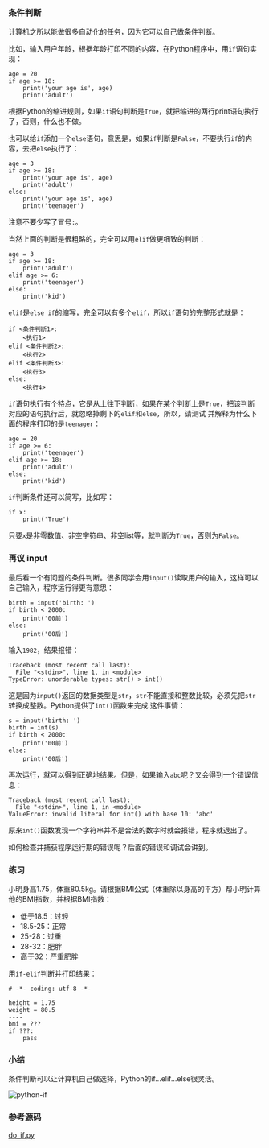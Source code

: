 ### 条件判断

计算机之所以能做很多自动化的任务，因为它可以自己做条件判断。

比如，输入用户年龄，根据年龄打印不同的内容，在Python程序中，用`if`语句实现：

    
    
    age = 20
    if age >= 18:
        print('your age is', age)
        print('adult')
    

根据Python的缩进规则，如果`if`语句判断是`True`，就把缩进的两行print语句执行了，否则，什么也不做。

也可以给`if`添加一个`else`语句，意思是，如果`if`判断是`False`，不要执行`if`的内容，去把`else`执行了：

    
    
    age = 3
    if age >= 18:
        print('your age is', age)
        print('adult')
    else:
        print('your age is', age)
        print('teenager')
    

注意不要少写了冒号`:`。

当然上面的判断是很粗略的，完全可以用`elif`做更细致的判断：

    
    
    age = 3
    if age >= 18:
        print('adult')
    elif age >= 6:
        print('teenager')
    else:
        print('kid')
    

`elif`是`else if`的缩写，完全可以有多个`elif`，所以`if`语句的完整形式就是：

    
    
    if <条件判断1>:
        <执行1>
    elif <条件判断2>:
        <执行2>
    elif <条件判断3>:
        <执行3>
    else:
        <执行4>
    

`if`语句执行有个特点，它是从上往下判断，如果在某个判断上是`True`，把该判断对应的语句执行后，就忽略掉剩下的`elif`和`else`，所以，请测试
并解释为什么下面的程序打印的是`teenager`：

    
    
    age = 20
    if age >= 6:
        print('teenager')
    elif age >= 18:
        print('adult')
    else:
        print('kid')
    

`if`判断条件还可以简写，比如写：

    
    
    if x:
        print('True')
    

只要`x`是非零数值、非空字符串、非空list等，就判断为`True`，否则为`False`。

### 再议 input

最后看一个有问题的条件判断。很多同学会用`input()`读取用户的输入，这样可以自己输入，程序运行得更有意思：

    
    
    birth = input('birth: ')
    if birth < 2000:
        print('00前')
    else:
        print('00后')
    

输入`1982`，结果报错：

    
    
    Traceback (most recent call last):
      File "<stdin>", line 1, in <module>
    TypeError: unorderable types: str() > int()
    

这是因为`input()`返回的数据类型是`str`，`str`不能直接和整数比较，必须先把`str`转换成整数。Python提供了`int()`函数来完成
这件事情：

    
    
    s = input('birth: ')
    birth = int(s)
    if birth < 2000:
        print('00前')
    else:
        print('00后')
    

再次运行，就可以得到正确地结果。但是，如果输入`abc`呢？又会得到一个错误信息：

    
    
    Traceback (most recent call last):
      File "<stdin>", line 1, in <module>
    ValueError: invalid literal for int() with base 10: 'abc'
    

原来`int()`函数发现一个字符串并不是合法的数字时就会报错，程序就退出了。

如何检查并捕获程序运行期的错误呢？后面的错误和调试会讲到。

### 练习

小明身高1.75，体重80.5kg。请根据BMI公式（体重除以身高的平方）帮小明计算他的BMI指数，并根据BMI指数：

  * 低于18.5：过轻
  * 18.5-25：正常
  * 25-28：过重
  * 28-32：肥胖
  * 高于32：严重肥胖

用`if-elif`判断并打印结果：

    
    
    # -*- coding: utf-8 -*-
    
    height = 1.75
    weight = 80.5
    ----
    bmi = ???
    if ???:
        pass
    

### 小结

条件判断可以让计算机自己做选择，Python的if...elif...else很灵活。

![python-if](http://www.liaoxuefeng.com/files/attachments/00138729035993893cc9f9690e042848b0f7e1816815a36000/0)

### 参考源码

[do_if.py](https://github.com/michaelliao/learn-python3/blob/master/samples/basic/do_if.py)

